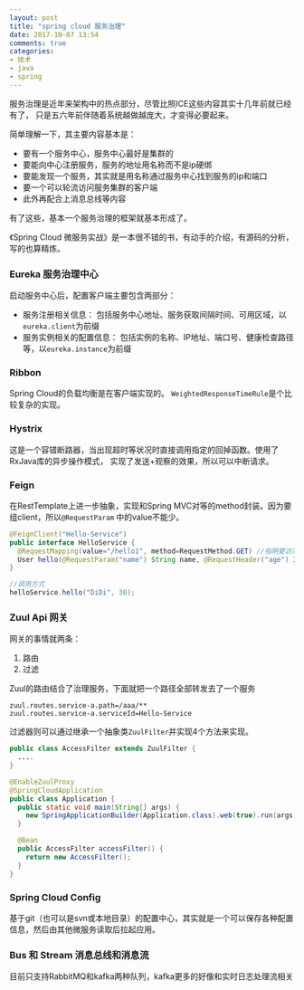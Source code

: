 ```yaml
---
layout: post
title: "spring cloud 服务治理"
date: 2017-10-07 13:54
comments: true
categories:
- 技术
- java
- spring
---
```


服务治理是近年来架构中的热点部分，尽管比照ICE这些内容其实十几年前就已经有了，
只是五六年前伴随着系统越做越庞大，才变得必要起来。

简单理解一下，其主要内容基本是：

* 要有一个服务中心，服务中心最好是集群的  
* 要能向中心注册服务，服务的地址用名称而不是ip硬绑  
* 要能发现一个服务，其实就是用名称通过服务中心找到服务的ip和端口  
* 要一个可以轮流访问服务集群的客户端  
* 此外再配合上消息总线等内容

有了这些，基本一个服务治理的框架就基本形成了。

《Spring Cloud 微服务实战》是一本很不错的书，有动手的介绍，有源码的分析，写的也算精炼。  

### Eureka 服务治理中心

启动服务中心后，配置客户端主要包含两部分：

* 服务注册相关信息： 包括服务中心地址、服务获取间隔时间、可用区域，以`eureka.client`为前缀  
* 服务实例相关的配置信息： 包括实例的名称、IP地址、端口号、健康检查路径等，以`eureka.instance`为前缀  


### Ribbon

Spring Cloud的负载均衡是在客户端实现的。
`WeightedResponseTimeRule`是个比较复杂的实现。

### Hystrix

这是一个容错断路器，当出现超时等状况时直接调用指定的回掉函数。使用了RxJava库的异步操作模式，
实现了发送+观察的效果，所以可以中断请求。

### Feign

在RestTemplate上进一步抽象，实现和Spring MVC对等的method封装。因为要组client，所以`@RequestParam`
中的value不能少。

```java
@FeignClient("Hello-Service")
public interface HelloService {
  @RequestMapping(value="/hello1", method=RequestMethod.GET) //指明要访问的路径和方法
  User hello(@RequestParam("name") String name, @RequestHeader("age") Integer age); //指明构造请求是的参数名称
}

//调用方式
helloService.hello("DiDi", 30);
```

### Zuul Api 网关

网关的事情就两条：  
1. 路由
2. 过滤

Zuul的路由结合了治理服务，下面就把一个路径全部转发去了一个服务

```
zuul.routes.service-a.path=/aaa/**
zuul.routes.service-a.serviceId=Hello-Service
```
过滤器则可以通过继承一个抽象类`ZuulFilter`并实现4个方法来实现。

```java
public class AccessFilter extends ZuulFilter {
  ....
}

@EnableZuulProxy
@SpringCloudApplication
public class Application {
  public static void main(String[] args) {
    new SpringApplicationBuilder(Application.class).web(true).run(args);
  }

  @Bean
  public AccessFilter accessFilter() {
    return new AccessFilter();
  }
}
```

### Spring Cloud Config

基于git（也可以是svn或本地目录）的配置中心，其实就是一个可以保存各种配置信息，然后由其他微服务读取后拉起应用。

### Bus 和 Stream 消息总线和消息流

目前只支持RabbitMQ和kafka两种队列，kafka更多的好像和实时日志处理流相关
